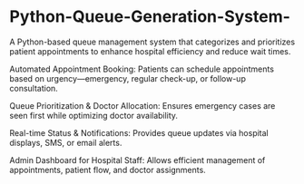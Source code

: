 # Python-Queue-Generation-System-
A Python-based queue management system that categorizes and prioritizes patient appointments to enhance hospital efficiency and reduce wait times.

Automated Appointment Booking: Patients can schedule appointments based on urgency—emergency, regular check-up, or follow-up consultation.

Queue Prioritization & Doctor Allocation: Ensures emergency cases are seen first while optimizing doctor availability.

Real-time Status & Notifications: Provides queue updates via hospital displays, SMS, or email alerts.

Admin Dashboard for Hospital Staff: Allows efficient management of appointments, patient flow, and doctor assignments.
